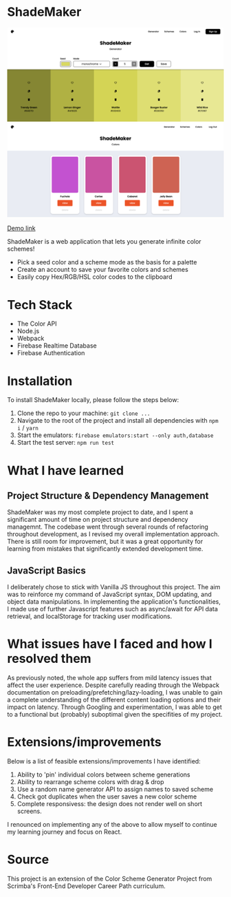 # ShadeMaker

![Generator](/screenshots/Screenshot%202024-12-13%20at%2014.13.39.png)
![Colors](/screenshots/Screenshot%202024-12-13%20at%2014.15.29.png)

[Demo link](https://color-scheme-generator-8ec07.web.app/)

ShadeMaker is a web application that lets you generate infinite color schemes!
- Pick a seed color and a scheme mode as the basis for a palette
- Create an account to save your favorite colors and schemes
- Easily copy Hex/RGB/HSL color codes to the clipboard

# Tech Stack

  - The Color API
  - Node.js
  - Webpack
  - Firebase Realtime Database
  - Firebase Authentication

# Installation
To install ShadeMaker locally, please follow the steps below:
  1. Clone the repo to your machine: `git clone ...`
  2. Navigate to the root of the project and install all dependencies with `npm i` / `yarn`
  3. Start the emulators: `firebase emulators:start --only auth,database`
  4. Start the test server: `npm run test`

# What I have learned
## Project Structure & Dependency Management
ShadeMaker was my most complete project to date, and I spent a significant amount of time on project structure and dependency managemnt. The codebase went through several rounds of refactoring throughout development, as I revised my overall implementation approach. There is still room for improvement, but it was a great opportunity for learning from mistakes that significantly extended development time.

## JavaScript Basics
I deliberately chose to stick with Vanilla JS throughout this project. The aim was to reinforce my command of JavaScript syntax, DOM updating, and object data manipulations. In implementing the application's functionalities, I made use of further Javascript features such as async/await for API data retrieval, and localStorage for tracking user modifications.

# What issues have I faced and how I resolved them

As previously noted, the whole app suffers from mild latency issues that affect the user experience. Despite carefully reading through the Webpack documentation on preloading/prefetching/lazy-loading, I was unable to gain a complete understanding of the different content loading options and their impact on latency. Through Googling and experimentation, I was able to get to a functional but (probably) suboptimal given the specifities of my project.

# Extensions/improvements
Below is a list of feasible extensions/improvements I have identified:
1. Ability to 'pin' individual colors between scheme generations
2. Ability to rearrange scheme colors with drag & drop
3. Use a random name generator API to assign names to saved scheme
4. Check got duplicates when the user saves a new color scheme
5. Complete responsivess: the design does not render well on short screens.

I renounced on implementing any of the above to allow myself to continue my learning journey and focus on React.

# Source

This project is an extension of the Color Scheme Generator Project from Scrimba's Front-End Developer Career Path curriculum.
